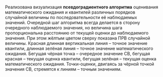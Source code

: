 Реализована визуализация **псевдоградиентного алгоритма** оценивания математического ожидания и квантилей различных порядков случайной величины по последовательности её наблюдаемых значений. 
Очередной шаг алгоритма всегда делается в сторону очередного наблюдаемого значения, но величина шага пропорциональна расстоянию от текущей оценки до наблюдаемого значения. 
При этом жёлтым цветом сверху показана ПРВ случайной величины. Красная длинная вертикальная линия – точное значение квантили, длинная зелёная линия – точное значение математического ожидания. Бегущая чёрная точка – очередное значение СВ, бегущая красная – текущая оценка квантили, бегущая зелёная – текущая оценка математического ожидания.
Точки-оценки, двигаясь за чёрной точкой значения СВ, стремятся к линиям – точным значениям.
